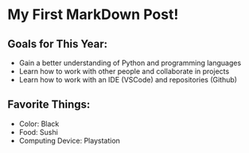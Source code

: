 # My First MarkDown Post!


## Goals for This Year:
- Gain a better understanding of Python and programming languages
- Learn how to work with other people and collaborate in projects
- Learn how to work with an IDE (VSCode) and repositories (Github)


## Favorite Things:
- Color: Black
- Food: Sushi
- Computing Device: Playstation
